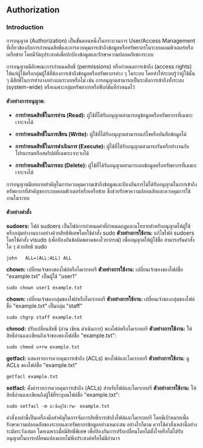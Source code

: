## Authorization
### Introduction
การอนุญาต (Authorization) เป็นขั้นตอนหนึ่งในกระบวนการ User/Access Management ที่เกี่ยวข้องกับการกำหนดสิทธิ์และการควบคุมการเข้าถึงข้อมูลหรือทรัพยากรในระบบคอมพิวเตอร์หรือเครือข่าย โดยมีวัตถุประสงค์เพื่อปกป้องข้อมูลและรักษาความปลอดภัยของระบบ

การอนุญาตมีลักษณะการกำหนดสิทธิ์ (permissions) หรือกำหนดการเข้าถึง (access rights) ให้แก่ผู้ใช้หรือกลุ่มผู้ใช้ที่ต้องการเข้าถึงข้อมูลหรือทรัพยากรต่าง ๆ ในระบบ โดยทำให้ระบบรู้ว่าผู้ใช้นั้น ๆ มีสิทธิ์ในการทำบางอย่างบนระบบหรือไม่ เช่น การอนุญาตสามารถเป็นระดับการเข้าถึงทั้งระบบ (system-wide) หรือเฉพาะกลุ่มทรัพยากรหรือฟังก์ชันที่กำหนดไว้

#### ตัวอย่างการอนุญาต:

- **การกำหนดสิทธิ์ในการอ่าน (Read):** ผู้ใช้ที่ได้รับอนุญาตสามารถดูข้อมูลหรือทรัพยากรที่เฉพาะเจาะจงได้
  
- **การกำหนดสิทธิ์ในการเขียน (Write):** ผู้ใช้ที่ได้รับอนุญาตสามารถแก้ไขหรือบันทึกข้อมูลได้
  
- **การกำหนดสิทธิ์ในการดำเนินการ (Execute):** ผู้ใช้ที่ได้รับอนุญาตสามารถรันหรือทำงานกับโปรแกรมหรือสคริปต์ที่เฉพาะเจาะจงได้
  
- **การกำหนดสิทธิ์ในการลบ (Delete):** ผู้ใช้ที่ได้รับอนุญาตสามารถลบข้อมูลหรือทรัพยากรที่เฉพาะเจาะจงได้

การอนุญาตมีบทบาทสำคัญในการควบคุมความเข้าถึงข้อมูลและป้องกันการไม่ได้รับอนุญาตในการเข้าถึงทรัพยากรที่สำคัญของระบบคอมพิวเตอร์หรือเครือข่าย ซึ่งช่วยรักษาความปลอดภัยและควบคุมการใช้งานในระบบ

#### ตัวอย่างคำสั่ง
**sudoers:** ไฟล์ sudoers เป็นไฟล์การกำหนดค่าที่กำหนดกฎและนโยบายสำหรับอนุญาตให้ผู้ใช้หรือกลุ่มทำงานบางอย่างด้วยสิทธิพิเศษโดยใช้คำสั่ง sudo 
**ตัวอย่างการใช้งาน:** แก้ไขไฟล์ sudoers โดยใช้คำสั่ง visudo (เพื่อป้องกันข้อผิดพลาดของไวยากรณ์) เพื่ออนุญาตให้ผู้ใช้ชื่อ สามารถรันคำสั่งใด ๆ ด้วยสิทธิ sudo 

    john   ALL=(ALL:ALL) ALL 

**chown:** เปลี่ยนเจ้าของของไฟล์หรือไดเรกทอรี 
**ตัวอย่างการใช้งาน:** เปลี่ยนเจ้าของของไฟล์ชื่อ "example.txt" เป็นผู้ใช้ "user1" 

    sudo chown user1 example.txt 

**chown:** เปลี่ยนเจ้าของกลุ่มของไฟล์หรือไดเรกทอรี
**ตัวอย่างการใช้งาน:** เปลี่ยนเจ้าของกลุ่มของไฟล์ชื่อ "example.txt" เป็นกลุ่ม "staff"</p>

    sudo chgrp staff example.txt 

**chmod:** ปรับเปลี่ยนสิทธิ์ (อ่าน เขียน ดำเนินการ) ของไฟล์หรือไดเรกทอรี **ตัวอย่างการใช้งาน:** ให้สิทธิ์อ่านและเขียนถึงเจ้าของของไฟล์ชื่อ "example.txt":

    sudo chmod u+rw example.txt 

**getfacl:** แสดงรายการควบคุมการเข้าถึง (ACLs) ของไฟล์และไดเรกทอรี **ตัวอย่างการใช้งาน:** ดู ACLs ของไฟล์ชื่อ "example.txt"

    getfacl example.txt 

**setfacl:** ตั้งค่ารายการควบคุมการเข้าถึง (ACLs) สำหรับไฟล์และไดเรกทอรี **ตัวอย่างการใช้งาน:** ให้สิทธิ์อ่านและเขียนถึงผู้ใช้ที่ระบุบนไฟล์ชื่อ "example.txt":
 

    sudo setfacl -m u:ชื่อผู้ใช้:rw- example.txt 

คำสั่งเหล่านี้เป็นเครื่องมือสำคัญในการจัดการสิทธิ์การเข้าถึงไฟล์และไดเรกทอรี โดยมีเป้าหมายเพื่อรักษาความปลอดภัยของระบบและทรัพยากรข้อมูลอย่างเหมาะสม อย่างไรก็ตาม ควรใช้คำสั่งเหล่านี้อย่างระมัดระวังเสมอ โดยเฉพาะเมื่อมีสิทธิ์พิเศษ เพื่อป้องกันการปรับเปลี่ยนโดยไม่ตั้งใจหรือไม่ได้รับอนุญาตในการเปลี่ยนแปลงแบบไม่พึงประสงค์หรือไม่มีอำนาจ





